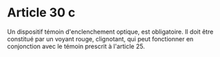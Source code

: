 # Article 30 c

Un dispositif témoin d'enclenchement optique, est obligatoire. Il doit être constitué par un voyant rouge, clignotant, qui peut fonctionner en conjonction avec le témoin prescrit à l'article 25.
